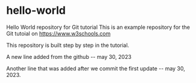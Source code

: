 # hello-world
Hello World repository for Git tutorial
This is an example repository for the Git tutoial on https://www.w3schools.com

This repository is built step by step in the tutorial.

A new line added from the github -- may 30, 2023

Another line that was added after we commit the first update -- may 30, 2023.
